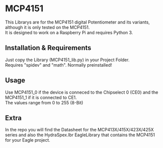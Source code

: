# MCP4151
This Librarys are for the MCP4151 digital Potentiometer and its variants, although it is only tested on the MCP4151.<br>
It is designed to work on a Raspberry Pi and requires Python 3.


## Installation & Requirements
Just copy the Library (MCP4151_lib.py) in your Project Folder.<br>
Requires "spidev" and "math". Normally preinstalled!

## Usage
Use MCP4151_0 if the device is conneced to the Chipselect 0 (CE0) and the MCP4151_1 if it is connected to CE1.<br>
The values range from 0 to 255 (8-Bit)

## Extra
In the repo you will find the Datasheet for the MCP413X/415X/423X/425X series and also the HydraSpex.lbr EagleLibrary that contains the MCP4151 for your Eagle project.
